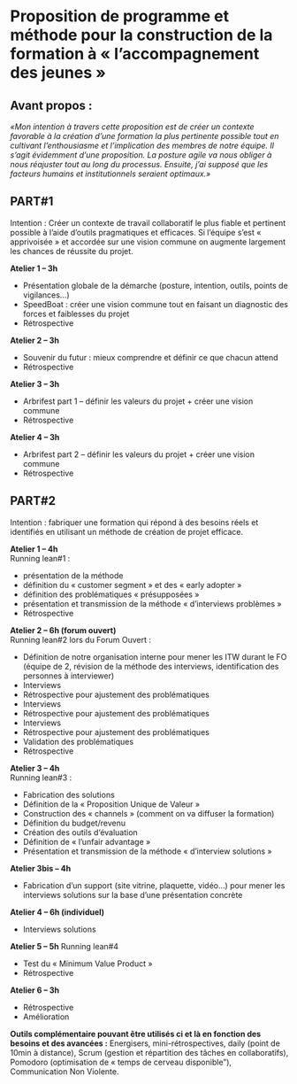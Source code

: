 # Proposition de programme et méthode pour la construction de la formation à « l’accompagnement des jeunes »


## Avant propos :

*«Mon intention à travers cette proposition est de créer un contexte favorable à la création d’une formation la plus pertinente possible tout en cultivant l’enthousiasme et l’implication des membres de notre équipe.
Il s’agit évidemment d’une proposition. La posture agile va nous obliger à nous réajuster tout au long du processus. Ensuite, j’ai supposé que les facteurs humains et institutionnels seraient optimaux.»*


## PART#1
Intention : Créer un contexte de travail collaboratif le plus fiable et pertinent possible à l’aide d’outils pragmatiques et efficaces. Si l’équipe s’est « apprivoisée » et accordée sur une vision commune on augmente largement les chances de réussite du projet.

**Atelier 1 – 3h**
- Présentation globale de la démarche (posture, intention, outils, points de vigilances…)
- SpeedBoat : créer une vision commune tout en faisant un diagnostic des forces et faiblesses du projet
- Rétrospective

**Atelier 2 –  3h**
- Souvenir du futur : mieux comprendre et définir ce que chacun attend
- Rétrospective

**Atelier 3 – 3h**
- Arbrifest part 1 – définir les valeurs du projet + créer une vision commune
- Rétrospective

**Atelier 4 – 3h**
- Arbrifest part 2 – définir les valeurs du projet + créer une vision commune
- Rétrospective

## PART#2
Intention : fabriquer une formation qui répond à des besoins réels et identifiés en utilisant un méthode de création de projet efficace.

**Atelier 1 – 4h**  
Running lean#1 :
- présentation de la méthode
- définition du « customer segment » et des « early adopter »
- définition des problématiques « présupposées »
- présentation et transmission de la méthode « d’interviews problèmes »
- Rétrospective

**Atelier 2 – 6h (forum ouvert)**  
Running lean#2 lors du Forum Ouvert :
- Définition de notre organisation interne pour mener les ITW durant le FO (équipe de 2, révision de la méthode des interviews, identification des personnes à interviewer)
- Interviews
- Rétrospective pour ajustement des problématiques
- Interviews
- Rétrospective pour ajustement des problématiques
- Interviews
- Rétrospective pour ajustement des problématiques
- Validation des problématiques
- Rétrospective

**Atelier 3 – 4h**  
Running lean#3 :
- Fabrication des solutions
- Définition de la « Proposition Unique de Valeur »
- Construction des « channels » (comment on va diffuser la formation)
- Définition du budget/revenu
- Création des outils d‘évaluation
- Définition de « l’unfair advantage »
- Présentation et transmission de la méthode « d’interview solutions »


**Atelier 3bis – 4h**
- Fabrication d’un support (site vitrine, plaquette, vidéo…) pour mener les interviews solutions sur la base d’une présentation concrète


**Atelier 4 – 6h (individuel)**
- Interviews solutions


**Atelier 5 – 5h**
Running lean#4
- Test du « Minimum Value Product »
- Rétrospective

**Atelier 6 – 3h**
- Rétrospective
- Amélioration

**Outils complémentaire pouvant être utilisés ci et là en fonction des besoins et des avancées :** Energisers, mini-rétrospectives, daily (point de 10min à distance), Scrum (gestion et répartition des tâches en collaboratifs), Pomodoro (optimisation de « temps de cerveau disponible”), Communication Non Violente.
